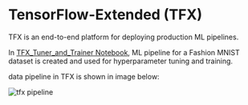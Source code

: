 # TensorFlow-Extended  (TFX)
TFX is an end-to-end platform for deploying production ML pipelines.

In [TFX_Tuner_and_Trainer Notebook](https://github.com/Saber-Hosseinzade/TensorFlowExtended_TFX/blob/main/TFX_Tuner_and_Trainer.ipynb), ML pipeline for a Fashion MNIST dataset is created and used for hyperparameter tuning and  training.

data pipeline in TFX is shown in image below:

<img src='https://www.tensorflow.org/tfx/guide/images/prog_trainer.png' alt='tfx pipeline'>
